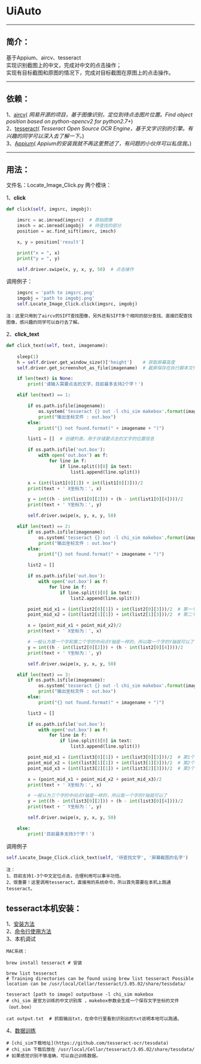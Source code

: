 # UiAuto 
***
## 简介：
基于Appium、aircv、tesseract  
实现识别截图上的中文，完成对中文的点击操作；  
实现有目标截图和原图的情况下，完成对目标截图在原图上的点击操作。
***
## 依赖：
1、[aircv](https://github.com/NetEaseGame/aircv)( *网易开源的项目，基于图像识别，定位到待点击图片位置。Find object position based on python-opencv2 for python2.7+*)  
2、[tesseract](https://github.com/tesseract-ocr/tesseract)( *Tesseract Open Source OCR Engine，基于文字识别的引擎。有兴趣的同学可以深入去了解一下。*)  
3、[Appium](http://appium.io)( *Appium的安装我就不再这里赘述了，有问题的小伙伴可以私信我。*)  
***
## 用法：
文件名：Locate_Image_Click.py
两个模块：  

1、**click**  
```python
def click(self, imgsrc, imgobj):

    imsrc = ac.imread(imgsrc)  # 原始图像
    imsch = ac.imread(imgobj)  # 待查找的部分
    position = ac.find_sift(imsrc, imsch)

    x, y = position['result']

    print("x = ", x)
    print("y = ", y)

    self.driver.swipe(x, y, x, y, 50)  # 点击操作
```

调用例子：  
```python    
    imgsrc = 'path to imgsrc.png'
    imgobj = 'path to imgobj.png'
    self.Locate_Image_Click.click(imgsrc, imgobj)
```    
```
注：这里只用到了aircv的SIFT查找图像，另外还有SIFT多个相同的部分查找、直接匹配查找图像，感兴趣的同学可以自行去了解。
```

2、**click_text**  
```python
def click_text(self, text, imagename):
    
    sleep(1)
    h = self.driver.get_window_size()['height']    # 获取屏幕高度
    self.driver.get_screenshot_as_file(imagename)  # 截屏保存在执行脚本文件夹

    if len(text) is None:
        print('请输入需要点击的文字，目前最多支持2个字！')

    elif len(text) == 1:

        if os.path.isfile(imagename):
            os.system('tesseract {} out -l chi_sim makebox'.format(imagename))
            print("输出坐标文件 : out.box")
        else:
            print("{} not found.format(" + imagename + ")")

        list1 = []  # 创建列表，用于存储要点击的文字的位置信息

        if os.path.isfile('out.box'):
            with open('out.box') as f:
                for line in f:
                    if line.split()[0] in text:
                        list1.append(line.split())

        x = (int(list1[0][1]) + int(list1[0][3]))/2
        print(text + ' X坐标为：', x)

        y = int((h - int(list1[0][2])) + (h - int(list1[0][4])))/2
        print(text + ' Y坐标为：', y)

        self.driver.swipe(x, y, x, y, 50)

    elif len(text) == 2:
        if os.path.isfile(imagename):
            os.system('tesseract {} out -l chi_sim makebox'.format(imagename))
            print("输出坐标文件 : out.box")
        else:
            print("{} not found.format(" + imagename + ")")

        list2 = []

        if os.path.isfile('out.box'):
            with open('out.box') as f:
                for line in f:
                    if line.split()[0] in text:
                        list2.append(line.split())

        point_mid_x1 = (int(list2[0][1]) + int(list2[0][3]))/2  # 第一个字的X轴中间点
        point_mid_x2 = (int(list2[1][1]) + int(list2[1][3]))/2  # 第二个字的X轴中间点

        x = (point_mid_x1 + point_mid_x2)/2
        print(text + ' X坐标为：', x)

        # 一般认为第一个字和第二个字的中间点Y轴是一样的，所以取一个字的Y轴就可以了
        y = int((h - int(list2[0][2])) + (h - int(list2[0][4])))/2
        print(text + ' Y坐标为：', y)

        self.driver.swipe(x, y, x, y, 50)

    elif len(text) == 3:
        if os.path.isfile(imagename):
            os.system('tesseract {} out -l chi_sim makebox'.format(imagename))
            print("输出坐标文件 : out.box")
        else:
            print("{} not found.format(" + imagename + ")")

        list3 = []

        if os.path.isfile('out.box'):
            with open('out.box') as f:
                for line in f:
                    if line.split()[0] in text:
                        list3.append(line.split())

        point_mid_x1 = (int(list3[0][1]) + int(list3[0][3]))/2  # 第1个字的X轴中间点
        point_mid_x2 = (int(list3[1][1]) + int(list3[1][3]))/2  # 第2个字的X轴中间点
        point_mid_x3 = (int(list3[2][1]) + int(list3[2][3]))/2  # 第3个字的X轴中间点

        x = (point_mid_x1 + point_mid_x2 + point_mid_x3)/2
        print(text + ' X坐标为：', x)

        # 一般认为三个字的中间点Y轴是一样的，所以取一个字的Y轴就可以了
        y = int((h - int(list3[0][2])) + (h - int(list3[0][4])))/2
        print(text + ' Y坐标为：', y)

        self.driver.swipe(x, y, x, y, 50)

    else:
        print('目前最多支持3个字！')
```

调用例子

```python
self.Locate_Image_Click.click_text(self, '待查找文字', '屏幕截图的名字')

```
```
注：  
1、目前支持1-3个中文定位点击，合理利用可以事半功倍。
2、很重要！这里调用tesseract，直接用的系统命令，所以首先需要在本机上跑通tesseract。
```
## tesseract本机安装：
1、[安装方法](https://github.com/tesseract-ocr/tesseract/wiki)  
2、[命令行使用方法](https://github.com/tesseract-ocr/tesseract/wiki/Command-Line-Usage)  
3、本机调试  
```
MAC系统：  

brew install tesseract # 安装

brew list tesseract  
# Training directories can be found using brew list tesseract Possible location can be /usr/local/Cellar/tesseract/3.05.02/share/tessdata/

tesseract [path to image] outputbase -l chi_sim makebox  
# chi_sim 是官方训练的中文识别库 ，makebox参数会生成一个保存文字坐标的文件（out.box）

cat output.txt  # 抓取输出txt，在命令行里看到识别出的txt说明本地可以跑通。
```
4、[数据训练](https://github.com/tesseract-ocr/langdata)
```
# [chi_sim下载地址](https://github.com/tesseract-ocr/tessdata)
# chi_sim 下载后放在 /usr/local/Cellar/tesseract/3.05.02/share/tessdata/
# 如果感觉识别不够准确，可以自己训练数据。
```
